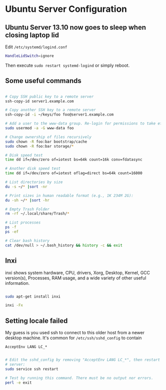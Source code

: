 # Ubuntu Server Configuration

## Ubuntu Server 13.10 now goes to sleep when closing laptop lid

Edit `/etc/systemd/logind.conf`

```bash
HandleLidSwitch=ignore
```

Then execute `sudo restart systemd-logind` or simply reboot.

## Some useful commands

```bash

# Copy SSH public key to a remote server
ssh-copy-id server1.example.com

# Copy another SSH key to a remote server
ssh-copy-id -i ~/keys/foo foo@server1.example.com

# Add a user to the www-data group. Re-login for permissions to take effect.
sudo usermod -a -G www-data foo

# Change ownership of files recursively
sudo chown -R foo:bar bootstrap/cache
sudo chown -R foo:bar storage/*

# Disk speed test
time dd if=/dev/zero of=iotest bs=64k count=16k conv=fdatasync

# Another disk speed test
time dd if=/dev/zero of=iotest oflag=direct bs=64k count=16000

# List directories by size
du -s ~/* |sort -nr

# Print sizes in human readable format (e.g., 1K 234M 2G):
du -sh ~/* |sort -hr

# Empty Trash Folder
rm -rf ~/.local/share/Trash/*

# List processes
ps -f
ps -ef

# Clear bash history
cat /dev/null > ~/.bash_history && history -c && exit

```

## Inxi

inxi shows system hardware, CPU, drivers, Xorg, Desktop, Kernel,
GCC version(s), Processes, RAM usage, and a wide variety of other useful information.

```bash

sudo apt-get install inxi

inxi -Fx

```

## Setting locale failed

My guess is you used ssh to connect to this older host from a newer desktop machine.
It's common for `/etc/ssh/sshd_config` to contain

    AcceptEnv LANG LC_*

```bash

# Edit the sshd_config by removing "AcceptEnv LANG LC_*", then restart ssh
# server:
sudo service ssh restart

# Test by running this command. There must be no output nor errors.
perl -e exit

```
